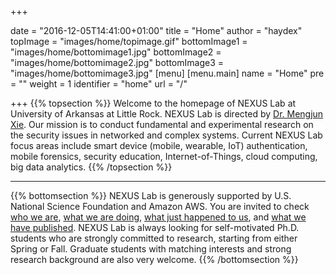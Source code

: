 +++

date = "2016-12-05T14:41:00+01:00"
title = "Home"
author = "haydex"
topImage = "images/home/topimage.gif"
bottomImage1 = "images/home/bottomimage1.jpg"
bottomImage2 = "images/home/bottomimage2.jpg"
bottomImage3 = "images/home/bottomimage3.jpg"
[menu]
     [menu.main]
        name = "Home"
        pre = ""
        weight = 1
        identifier = "home"
        url = "/"

+++
{{% topsection %}}
Welcome to the homepage of NEXUS Lab at University of Arkansas at Little Rock. NEXUS Lab is directed by [Dr. Mengjun Xie](https://www.mengjunxie.org/). Our mission is to conduct fundamental and experimental research on the security issues in networked and complex systems. Current NEXUS Lab focus areas include smart device (mobile, wearable, IoT) authentication, mobile forensics, security education, Internet-of-Things, cloud computing, big data analytics.
{{% /topsection %}}

---

{{% bottomsection %}}
NEXUS Lab is generously supported by U.S. National Science Foundation and Amazon AWS. You are invited to check [who we are](/people/), [what we are doing](/project/), [what just happened to us](/news/), and [what we have published](/publication/). NEXUS Lab is always looking for self-motivated Ph.D. students who are strongly committed to research, starting from either Spring or Fall. Graduate students with matching interests and strong research background are also very welcome.
{{% /bottomsection %}}